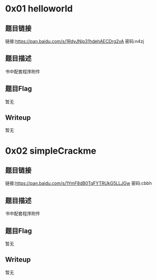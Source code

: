 # 0x01 helloworld
## 题目链接
链接:https://pan.baidu.com/s/1RdyJNip31hdehAECDrg2vA 密码:n4zj

## 题目描述
书中配套程序附件

## 题目Flag
暂无

## Writeup
暂无

# 0x02 simpleCrackme
## 题目链接
链接:https://pan.baidu.com/s/1YmF8dB0TqFYTRUkG5LLJGw 密码:cbbh

## 题目描述
书中配套程序附件

## 题目Flag
暂无

## Writeup
暂无